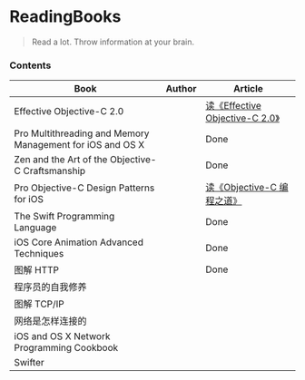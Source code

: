 # ReadingBooks
> Read a lot. Throw information at your brain.


### Contents

Book|Author|Article|
--|--|--|
Effective Objective-C 2.0  |  |  [读《Effective Objective-C 2.0》](https://github.com/ShannonChenCHN/iOSLevelingUp/issues/76)|
Pro Multithreading and Memory Management for iOS and OS X |  | Done |
 Zen and the Art of the Objective-C Craftsmanship  |  | Done  |
Pro Objective-C Design Patterns for iOS  |  |  [读《Objective-C 编程之道》](https://github.com/ShannonChenCHN/iOSLevelingUp/issues/87)|
The Swift Programming Language |  |  Done |
iOS Core Animation Advanced Techniques  |  |  Done |
图解 HTTP  |   | Done |
程序员的自我修养  |    |   |
图解 TCP/IP   |     |   |
网络是怎样连接的  |   |   |
iOS and OS X Network Programming Cookbook  |  |  |
Swifter |  |  |



